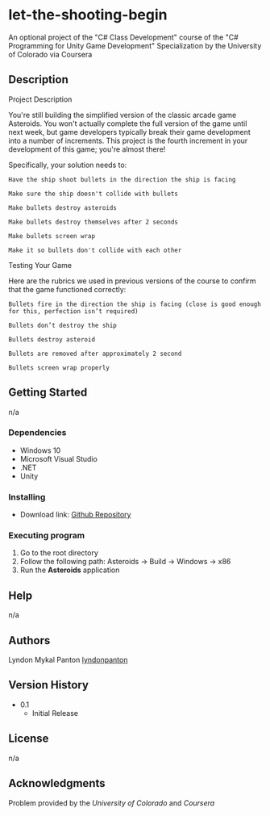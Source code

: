 # let-the-shooting-begin
An optional project of the "C# Class Development" course of the "C# Programming for Unity Game Development" Specialization by the University of Colorado via Coursera

## Description

Project Description  

You're still building the simplified version of the classic arcade game Asteroids. You won't actually complete the full version of the game until next week, but game developers typically break their game development into a number of increments. This project is the fourth increment in your development of this game; you're almost there!

Specifically, your solution needs to:

    Have the ship shoot bullets in the direction the ship is facing

    Make sure the ship doesn't collide with bullets

    Make bullets destroy asteroids

    Make bullets destroy themselves after 2 seconds

    Make bullets screen wrap

    Make it so bullets don't collide with each other

Testing Your Game

Here are the rubrics we used in previous versions of the course to confirm that the game functioned correctly:

    Bullets fire in the direction the ship is facing (close is good enough for this, perfection isn’t required)  

    Bullets don’t destroy the ship

    Bullets destroy asteroid

    Bullets are removed after approximately 2 second

    Bullets screen wrap properly

## Getting Started

n/a

### Dependencies

* Windows 10
* Microsoft Visual Studio
* .NET
* Unity

### Installing

* Download link: [Github Repository](https://github.com/lyndonpanton/let-the-shooting-begin)

### Executing program

1. Go to the root directory
2. Follow the following path: Asteroids -> Build -> Windows -> x86
3. Run the **Asteroids** application

## Help

n/a

## Authors

Lyndon Mykal Panton
[lyndonpanton](https://github.com/lyndonpanton/)

## Version History

* 0.1
    * Initial Release

## License

n/a

## Acknowledgments

Problem provided by the _University of Colorado_ and _Coursera_
